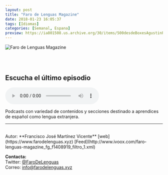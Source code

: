 ```yaml
---
layout: post
title: "Faro de Lenguas Magazine"
date: 2018-01-23 16:05:37
tags: [Idiomas]
categories: [Semanal, Espana]
preview: https://ia801508.us.archive.org/30/items/500desdeBoxesAgustinPalmeiro/300MAGAZINE%20-%20Francisco%20Jos%c3%a9%20Mart%c3%adnez%20Vicente.png
---
```


![Faro de Lenguas Magazine](https://ia801508.us.archive.org/30/items/500desdeBoxesAgustinPalmeiro/500MAGAZINE%20-%20Francisco%20Jos%c3%a9%20Mart%c3%adnez%20Vicente.png)

<br/>
<br/>

## Escucha el último episodio

<!--reproductor-feed=http://www.ivoox.com/faro-lenguas-magazine_fg_f1408919_filtro_1.xml-->
<!--reproductor-start-->
<audio id="audio" preload="auto" controls="" src="http://www.ivoox.com/blanca-s-interview-you-can-learn-spanish-watching-movies_mf_24376012_feed_1.mp3"></audio>
<!--reproductor-end-->

Podcasts con variedad de contenidos y secciones destinado a aprendices de español como lengua extranjera.  

_ _ _
<br>
Autor: **Francisco José Martínez Vicente**  
[web](https://www.farodelenguas.xyz)  
[Feed](http://www.ivoox.com/faro-lenguas-magazine_fg_f1408919_filtro_1.xml)  


**Contacta:**  
Twitter: [@FaroDeLenguas](https://twitter.com/FaroDeLenguas)  
Correo: [info@farodelenguas.xyz](mailto:info@farodelenguas.xyz)  

